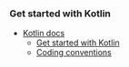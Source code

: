 ### Get started with Kotlin
- [Kotlin docs](https://kotlinlang.org/docs/home.html)
  - [Get started with Kotlin](https://kotlinlang.org/docs/getting-started.html)
  - [Coding conventions](https://kotlinlang.org/docs/coding-conventions.html)